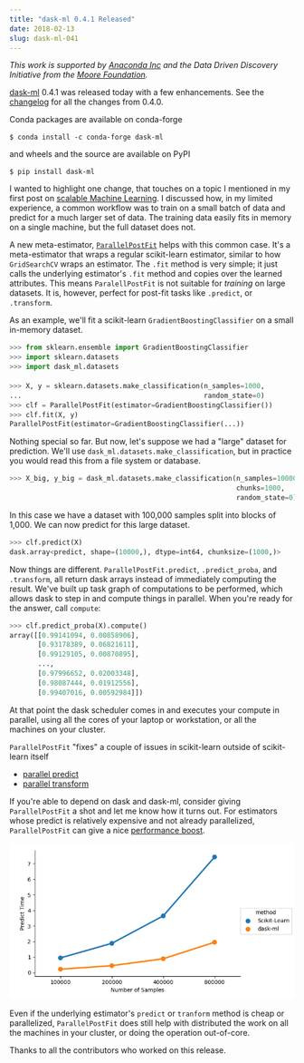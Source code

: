 ```yaml
---
title: "dask-ml 0.4.1 Released"
date: 2018-02-13
slug: dask-ml-041
---
```


*This work is supported by [Anaconda Inc](http://anaconda.com/) and the Data
Driven Discovery Initiative from the [Moore
Foundation](https://www.moore.org/).*

[dask-ml][dask-ml] 0.4.1 was released today with a few enhancements. See the
[changelog][changelog] for all the changes from 0.4.0.

Conda packages are available on conda-forge

    $ conda install -c conda-forge dask-ml
    
and wheels and the source are available on PyPI

    $ pip install dask-ml

I wanted to highlight one change, that touches on a topic I mentioned in my
first post on [scalable Machine Learning](scalable-ml-01). I discussed how, in
my limited experience, a common workflow was to train on a small batch of data
and predict for a much larger set of data. The training data easily fits in
memory on a single machine, but the full dataset does not.

A new meta-estimator, [`ParallelPostFit`][parallel-post-fit] helps with this
common case. It's a meta-estimator that wraps a regular scikit-learn estimator,
similar to how `GridSearchCV` wraps an estimator. The `.fit` method is very
simple; it just calls the underlying estimator's `.fit` method and copies over
the learned attributes. This means `ParalellPostFit` is not suitable for
*training* on large datasets. It is, however, perfect for post-fit tasks like
`.predict`, or `.transform`.


As an example, we'll fit a scikit-learn `GradientBoostingClassifier` on a small
in-memory dataset.

```python
>>> from sklearn.ensemble import GradientBoostingClassifier
>>> import sklearn.datasets
>>> import dask_ml.datasets

>>> X, y = sklearn.datasets.make_classification(n_samples=1000,
...                                             random_state=0)
>>> clf = ParallelPostFit(estimator=GradientBoostingClassifier())
>>> clf.fit(X, y)
ParallelPostFit(estimator=GradientBoostingClassifier(...))
```

Nothing special so far. But now, let's suppose we had a "large" dataset for
prediction. We'll use `dask_ml.datasets.make_classification`, but in practice
you would read this from a file system or database.

```python
>>> X_big, y_big = dask_ml.datasets.make_classification(n_samples=100000,
                                                        chunks=1000,
                                                        random_state=0)
```

In this case we have a dataset with 100,000 samples split into blocks of 1,000.
We can now predict for this large dataset.


```python
>>> clf.predict(X)
dask.array<predict, shape=(10000,), dtype=int64, chunksize=(1000,)>
```

Now things are different. `ParallelPostFit.predict`, `.predict_proba`, and
`.transform`, all return dask arrays instead of immediately computing the
result. We've built up task graph of computations to be performed, which allows
dask to step in and compute things in parallel. When you're ready for the
answer, call `compute`:

```python
>>> clf.predict_proba(X).compute()
array([[0.99141094, 0.00858906],
       [0.93178389, 0.06821611],
       [0.99129105, 0.00870895],
       ...,
       [0.97996652, 0.02003348],
       [0.98087444, 0.01912556],
       [0.99407016, 0.00592984]])
```

At that point the dask scheduler comes in and executes your compute in parallel,
using all the cores of your laptop or workstation, or all the machines on your
cluster.

`ParallelPostFit` "fixes" a couple of issues in scikit-learn outside of
scikit-learn itself

- [parallel predict](https://github.com/scikit-learn/scikit-learn/issues/7448)
- [parallel transform](https://github.com/scikit-learn/scikit-learn/issues/7635)

If you're able to depend on dask and dask-ml, consider giving `ParallelPostFit`
a shot and let me know how it turns out. For estimators whose predict is
relatively expensive and not already parallelized, `ParallelPostFit` can give
a nice [performance boost][performance].

![](images/sphx_glr_plot_parallel_postfit_001.png)

Even if the underlying estimator's `predict` or `tranform` method is cheap or
parallelized, `ParallelPostFit` does still help with distributed the work on all
the machines in your cluster, or doing the operation out-of-core.

Thanks to all the contributors who worked on this release.

[dask-ml]: http://dask-ml.readthedocs.io/en/latest/
[changelog]: http://dask-ml.readthedocs.io/en/latest/changelog.html
[parallel-post-fit]: http://dask-ml.readthedocs.io/en/latest/modules/generated/dask_ml.wrappers.ParallelPostFit.html#dask_ml.wrappers.ParallelPostFit
[performance]: http://dask-ml.readthedocs.io/en/latest/auto_examples/plot_parallel_postfit.html#sphx-glr-auto-examples-plot-parallel-postfit-py
